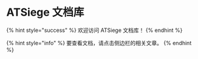 # ATSiege 文档库

{% hint style="success" %}
欢迎访问 ATSiege 文档库！
{% endhint %}

{% hint style="info" %}
要查看文档，请点击侧边栏的相关文章。
{% endhint %}





